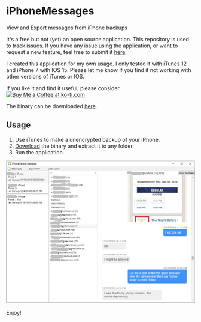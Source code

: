 # iPhoneMessages
View and Export messages from iPhone backups

It's a free but not (yet) an open source application.
This repository is used to track issues.
If you have any issue using the application, or want to request a new feature, feel free to submit it <a href="https://github.com/d8dle/iPhoneMessages/issues">here</a>.

I created this application for my own usage. I only tested it with iTunes 12 and iPhone 7 with IOS 15. 
Please let me know if you find it not working with other versions of iTunes or IOS.

If you like it and find it useful, please consider <a href='https://ko-fi.com/S6S5CN96J' target='_blank'><img height='36' style='border:0px;height:36px;' src='https://cdn.ko-fi.com/cdn/kofi1.png?v=3' border='0' alt='Buy Me a Coffee at ko-fi.com' /></a>

The binary can be downloaded <a href="https://github.com/d8dle/iPhoneMessages/releases/download/v1.0.0/iPhoneMessages.v1.0.0.zip">here</a>.

Usage
-----
1. Use iTunes to make a unencrypted backup of your iPhone.
2. <a href="https://github.com/d8dle/iPhoneMessages/releases/download/v1.0.0/iPhoneMessages.v1.0.0.zip">Download</a> the binary and extract it to any folder.
3. Run the application.

![screeshot](https://github.com/d8dle/iPhoneMessages/raw/main/screeshot1.jpg)


Enjoy!
